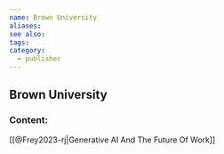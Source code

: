 ```yaml
---
name: Brown University
aliases:
see also:
tags:
category:
  - publisher
---
```


## Brown University

### Content:
[[@Frey2023-rj|Generative AI And The Future Of Work]]